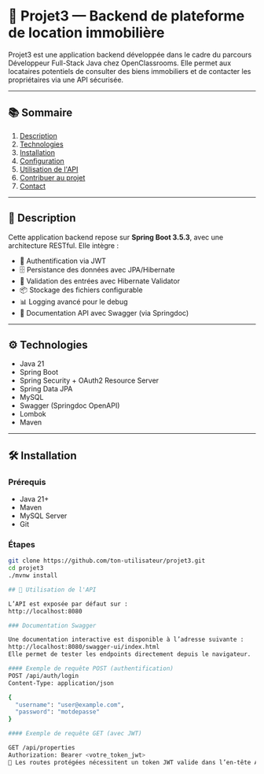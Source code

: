 # 🏡 Projet3 — Backend de plateforme de location immobilière

Projet3 est une application backend développée dans le cadre du parcours Développeur Full-Stack Java chez OpenClassrooms. Elle permet aux locataires potentiels de consulter des biens immobiliers et de contacter les propriétaires via une API sécurisée.

---

## 📚 Sommaire

1. [Description](#description)  
2. [Technologies](#technologies)  
3. [Installation](#installation)  
4. [Configuration](#configuration)  
5. [Utilisation de l'API](#utilisation-de-lapi)  
6. [Contribuer au projet](#contribuer-au-projet)  
7. [Contact](#contact)

---

## 📝 Description

Cette application backend repose sur **Spring Boot 3.5.3**, avec une architecture RESTful. Elle intègre :

- 🔐 Authentification via JWT  
- 🗄️ Persistance des données avec JPA/Hibernate  
- 🧰 Validation des entrées avec Hibernate Validator  
- 📦 Stockage des fichiers configurable  
- 📊 Logging avancé pour le debug  
- 📘 Documentation API avec Swagger (via Springdoc)

---

## ⚙️ Technologies

- Java 21  
- Spring Boot  
- Spring Security + OAuth2 Resource Server  
- Spring Data JPA  
- MySQL  
- Swagger (Springdoc OpenAPI)  
- Lombok  
- Maven

---

## 🛠️ Installation

### Prérequis

- Java 21+  
- Maven  
- MySQL Server  
- Git

### Étapes

```bash
git clone https://github.com/ton-utilisateur/projet3.git
cd projet3
./mvnw install

## 📡 Utilisation de l'API

L’API est exposée par défaut sur :
http://localhost:8080

### Documentation Swagger

Une documentation interactive est disponible à l’adresse suivante :
http://localhost:8080/swagger-ui/index.html
Elle permet de tester les endpoints directement depuis le navigateur.

#### Exemple de requête POST (authentification)
POST /api/auth/login
Content-Type: application/json

{
  "username": "user@example.com",
  "password": "motdepasse"
}

#### Exemple de requête GET (avec JWT)

GET /api/properties
Authorization: Bearer <votre_token_jwt>
🔐 Les routes protégées nécessitent un token JWT valide dans l’en-tête Authorization.
